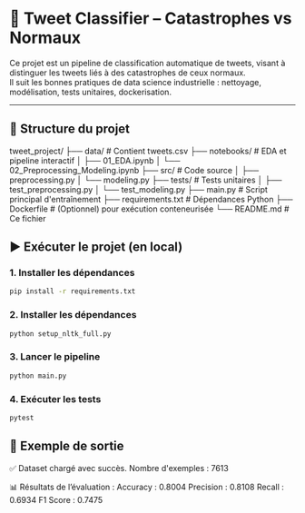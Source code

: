 # 🧠 Tweet Classifier – Catastrophes vs Normaux

Ce projet est un pipeline de classification automatique de tweets, visant à distinguer les tweets liés à des catastrophes de ceux normaux.  
Il suit les bonnes pratiques de data science industrielle : nettoyage, modélisation, tests unitaires, dockerisation.

---

## 📁 Structure du projet
tweet_project/
├── data/ # Contient tweets.csv
├── notebooks/ # EDA et pipeline interactif
│ ├── 01_EDA.ipynb
│ └── 02_Preprocessing_Modeling.ipynb
├── src/ # Code source
│ ├── preprocessing.py
│ └── modeling.py
├── tests/ # Tests unitaires
│ ├── test_preprocessing.py
│ └── test_modeling.py
├── main.py # Script principal d'entraînement
├── requirements.txt # Dépendances Python
├── Dockerfile # (Optionnel) pour exécution conteneurisée
└── README.md # Ce fichier

## ▶️ Exécuter le projet (en local)

### 1. Installer les dépendances

```bash
pip install -r requirements.txt
```

### 2. Installer les dépendances

```bash
python setup_nltk_full.py
```

### 3. Lancer le pipeline

```bash
python main.py
```

### 4. Exécuter les tests

```bash
pytest
```

## 🧪 Exemple de sortie

✅ Dataset chargé avec succès.
Nombre d'exemples : 7613

📊 Résultats de l’évaluation :
Accuracy  : 0.8004
Precision : 0.8108
Recall    : 0.6934
F1 Score  : 0.7475